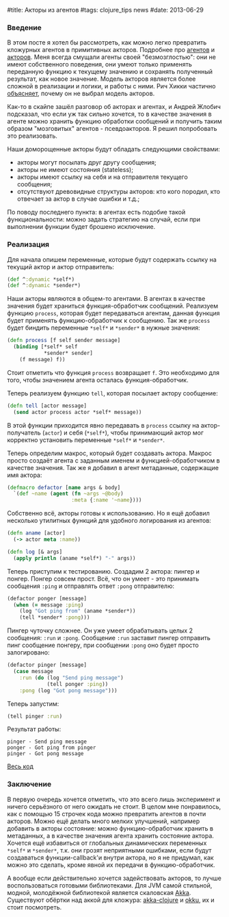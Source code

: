 #title: Акторы из агентов
#tags: clojure_tips news
#date: 2013-06-29

### Введение
В этом посте я хотел бы рассмотреть, как можно легко превратить кложурных агентов в примитивных акторов. Подробнее про [агентов](http://alexott.net/ru/clojure/clojure-intro/index.html#sec21) и [акторов](http://habrahabr.ru/post/140368/). Меня всегда смущали агенты своей "безмозглостью": они не имеют собственного поведения, они умеют только применять переданную функцию к текущему значению и сохранять полученный результат, как новое значение. Модель акторов является более сложной в реализации и логики, и работы c ними. Рич Хикки частично [объясняет](https://groups.google.com/forum/#!msg/clojure/Kisk_-9dFjE/_2WxSxyd1SoJ), почему он не выбрал модель акторов.

Как-то в скайпе зашёл разговор об акторах и агентах, и Андрей Жлобич подсказал, что если уж так сильно хочется, то в качестве значения в агенте можно хранить функцию обработки сообщений и получить таким образом "мозговитых" агентов - псевдоакторов. Я решил попробовать это реализовать.

Наши доморощенные акторы будут обладать следующими свойствами:

* акторы могут посылать друг другу сообщения;
* акторы не имеют состояния (stateless);
* акторы имеют ссылку на себя и на отправителя текущего сообщения;
* отсутствуют древовидные структуры акторов: кто кого породил, кто отвечает за актор в случае ошибки и т.д.;

По поводу последнего пункта: в агентах есть подобие такой функциональности: можно задать стратегию на случай, если при выполнении функции будет брошено исключение.

### Реализация

Для начала опишем переменные, которые будут содержать ссылку на текущий актор и актор отправитель:

```clojure
(def ^:dynamic *self*)
(def ^:dynamic *sender*)
```

Наши акторы являются в общем-то агентами. В агентах в качестве значения будет храниться функция-обработчик сообщений. Реализуем функцию `process`, которая будет передаваться агентам, данная функция будет применять функцию-обработчик к сообщению. Так же `process` будет биндить переменные `*self*` и `*sender*` в нужные значения:

```clojure
(defn process [f self sender message]
  (binding [*self* self
            *sender* sender]
    (f message) f))
```

Стоит отметить что функция `process` возвращает `f`. Это необходимо для того, чтобы значением агента осталась функция-обработчик.

Теперь реализуем функцию `tell`, которая посылает актору сообщение:

```clojure
(defn tell [actor message]
  (send actor process actor *self* message))
```

В этой функции приходится явно передавать в `process` ссылку на актор-получатель (`actor`) и себя (`*self*`), чтобы принимающий актор мог корректно установить переменные `*self*` и `*sender*`.

Теперь определим макрос, который будет создавать актора. Макрос просто создаёт агента с заданным именем и функцией-обработчиком в качестве значения. Так же я добавил в агент метаданные, содержащие имя актора:

```clojure
(defmacro defactor [name args & body]
  `(def ~name (agent (fn ~args ~@body)
                     :meta {:name '~name})))
```

Собственно всё, акторы готовы к использованию. Но я ещё добавил несколько утилитных функций для удобного логирования из агентов:

```clojure
(defn aname [actor]
  (-> actor meta :name))

(defn log [& args]
  (apply println (aname *self*) "-" args))
```

Теперь приступим к тестированию. Создадим 2 актора: пингер и понгер. Понгер совсем прост. Всё, что он умеет - это принимать сообщения `:ping` и отправлять ответ `:pong` отправителю:

```clojure
(defactor ponger [message]
  (when (= message :ping)
    (log "Got ping from" (aname *sender*))
    (tell *sender* :pong)))
```

Пингер чуточку сложнее. Он уже умеет обрабатывать целых 2 сообщения: `:run` и `:pong`. Сообщение `:run` заставит пингер отправить пинг сообщение понгеру, при сообщении `:pong` оно будет просто залогировано:

```clojure
(defactor pinger [message]
  (case message
    :run (do (log "Send ping message")
             (tell ponger :ping))
    :pong (log "Got pong message")))
```

Теперь запустим:

```clojure
(tell pinger :run)
```

Результат работы:

```
pinger - Send ping message
ponger - Got ping from pinger
pinger - Got pong message
```

[Весь код](https://gist.github.com/nbeloglazov/5891789)

### Заключение

В первую очередь хочется отметить, что это всего лишь эксперимент и ничего серьёзного от него ожидать не стоит. В целом мне понравилось, как с помощью 15 строчек кода можно превратить агентов в почти акторов. Можно ещё делать много мелких улучшений, например добавить в акторы состояние: можно функцию-обработчик хранить в метаданных, а в качестве значения агента хранить состояние актора. Хочется ещё избавиться от глобальных динамических переменных `*self*` и `*sender*`, т.к. они грозят неприятными ошибками, если будут создаваться функции-callback'и внутри актора, но я не придумал, как можно это сделать, кроме явной их передачи в функцию-обработчик.

А вообще если действительно хочется задействовать акторов, то лучше воспользоваться готовыми библиотеками. Для JVM самой стильной, модной, молодёжной библиотекой является скаловская [Akka](http://akka.io/). Существуют обёртки над аккой для кложура: [akka-clojure](https://github.com/jasongustafson/akka-clojure) и [okku](https://github.com/gaverhae/okku), их и стоит посмотреть.







